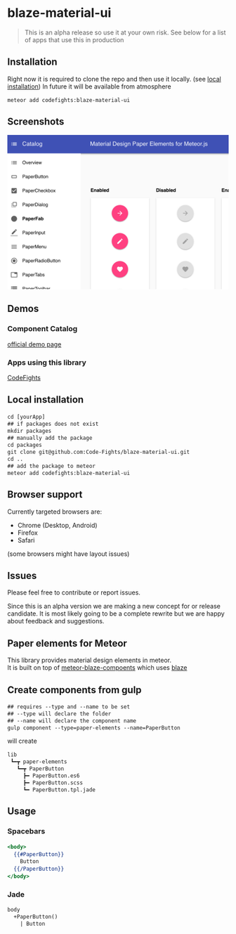# blaze-material-ui

> This is an alpha release so use it at your own risk. See below for a list of apps that use this in production


## Installation

Right now it is required to clone the repo and then use it locally. (see [local installation](#local-installation))
In future it will be available from atmosphere

```shell
meteor add codefights:blaze-material-ui
```

## Screenshots

![demo](demo.png)


## Demos

### Component Catalog
[official demo page](http://blaze-material-ui.meteor.com/)

### Apps using this library
[CodeFights](https://codefights.com)


## Local installation
```shell
cd [yourApp]
## if packages does not exist
mkdir packages
## manually add the package
cd packages
git clone git@github.com:Code-Fights/blaze-material-ui.git
cd ..
## add the package to meteor
meteor add codefights:blaze-material-ui
```

## Browser support

Currently targeted browsers are:

* Chrome (Desktop, Android)
* Firefox
* Safari 

(some browsers might have layout issues)

## Issues

Please feel free to contribute or report issues.

Since this is an alpha version we are making a new concept for or release candidate. It is most likely going to be a complete rewrite but we are happy about feedback and suggestions.


## Paper elements for Meteor 

This library provides material design elements in meteor.  
It is built on top of [meteor-blaze-compoents](https://github.com/peerlibrary/meteor-blaze-components) which uses [blaze](https://github.com/meteor/blaze)


## Create components from gulp

```shell
## requires --type and --name to be set
## --type will declare the folder
## --name will declare the component name
gulp component --type=paper-elements --name=PaperButton
```

will create
```
lib
 ┗━┳ paper-elements
   ┗━┳ PaperButton
     ┣━ PaperButton.es6
     ┣━ PaperButton.scss
     ┗━ PaperButton.tpl.jade
```

## Usage

### Spacebars
```handlebars
<body>
  {{#PaperButton}}
    Button
  {{/PaperButton}}
</body>
```

### Jade
```jade
body
  +PaperButton() 
    | Button
```
